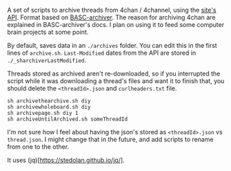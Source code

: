 A set of scripts to archive threads from 4chan / 4channel, using the [site's API](https://github.com/4chan/4chan-API/). Format based on [BASC-archiver](https://basc-archiver.readthedocs.io/en/stable/documents/chan.zip-standard/). The reason for archiving 4chan are explained in BASC-archiver's docs. I plan on using it to feed some computer brain projects at some point.

By default, saves data in an `./archives` folder. You can edit this in the first lines of `archive.sh`. `Last-Modified` dates from the API are stored in `./_sharchiverLastModified`.

Threads stored as archived aren't re-downloaded, so if you interrupted the script while it was downloading a thread's files and want it to finish that, you should delete the `<threadId>.json` and `curlheaders.txt` file.

```
sh archivethearchive.sh diy
sh archivewholeboard.sh diy
sh archivepage.sh diy 1
sh archiveUntilArchived.sh someThreadId
```


I'm not sure how I feel about having the json's stored as `<threadId>.json` vs `thread.json`. I might change that in the future, and add scripts to rename from one to the other.


It uses (jq)[https://stedolan.github.io/jq/].
